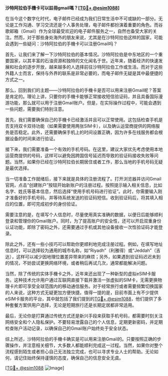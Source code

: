 **沙特阿拉伯手機卡可以註冊gmail嗎？[[TG💪+ @esim1088](https://t.me/s/esim1088)]**

在当今这个数字化时代，电子邮件已经成为我们日常生活中不可或缺的一部分。无论是工作沟通、学习交流还是个人事务处理，电子邮件都扮演着重要的角色。而谷歌邮箱（Gmail）作为全球最受欢迎的电子邮件服务之一，自然也备受大家的关注。然而，对于那些身处海外的朋友来说，尤其是在沙特阿拉伯这样的国家，可能会遇到一些疑问：沙特阿拉伯的手機卡可以注册Gmail吗？

首先，让我们来了解一下沙特阿拉伯的基本情况。沙特阿拉伯是中东地区的一个重要国家，以其丰富的石油资源和独特的文化闻名于世。近年来，随着经济的快速发展和社会的逐步开放，越来越多的人选择前往沙特阿拉伯工作或生活。而对于这些外籍人士而言，保持与外界的联系是非常必要的，而电子邮件无疑是其中最便捷的方式之一。

那么，回到我们的主题——沙特阿拉伯的手機卡是否可以用来注册Gmail呢？答案是肯定的。理论上讲，只要你的手機卡能够正常接收短信验证码，并且具备国际漫游功能，那么就可以用于注册Gmail账户。但是，在实际操作过程中，可能会遇到一些问题，需要我们特别注意。

首先，我们需要确保自己的手機卡已经激活并且可以正常使用。这包括检查手机是否支持双卡双待功能（如果需要使用两张SIM卡），以及确认运营商提供的网络服务是否稳定。此外，还需要确保手机上的时间设置正确，因为许多在线服务都会根据设备的时间来进行验证。

接下来，我们需要准备一个有效的手机号码。在这里，建议大家优先考虑使用本地运营商提供的号码，这样可以避免因跨国信号延迟而导致的验证码接收失败等问题。当然，如果你已经在沙特阿拉伯长期居住或者工作，那么当地的手机号码无疑是最优选择。

当一切准备工作就绪后，接下来就是具体的注册流程了。打开浏览器并访问Gmail官网，点击“创建账户”按钮开始新账户的注册过程。按照提示输入相关信息，比如名字、姓氏等基本信息，然后选择“使用手机号码进行验证”。此时，你需要输入刚才准备好的手机号码，并等待系统发送的验证码短信。收到验证码后，将其填入相应的位置，即可完成初步的身份验证。

需要注意的是，在填写个人信息时，尽量使用真实准确的数据，以便日后能够顺利登录和管理你的Gmail账户。同时，为了提高账户的安全性，还可以开启双重身份认证功能，即除了密码之外，还需要通过手机或其他设备接收一次性验证码才能登录。

除此之外，还有一些小技巧可以帮助你更顺利地完成注册过程。例如，在填写地址信息时，可以选择较为通用的城市名称，如“Riyadh”（利雅得）或“Jeddah”（吉达），这样可以减少因地理位置差异带来的麻烦；另外，如果遇到验证码迟迟未到的情况，不妨尝试更换网络环境，或者稍后再试几次，通常都能解决问题。

当然，除了传统的实体手機卡之外，近年来还出现了一种新型的虚拟eSIM卡服务。这种技术允许用户通过互联网直接下载并激活一张虚拟的SIM卡，无需更换物理卡片即可享受全球范围内的移动通信服务。对于经常旅行或者需要频繁切换国家的人来说，这种方式无疑更加方便快捷。值得一提的是，目前市面上有不少提供eSIM卡服务的平台，其中就包括了我们提到的[TG💪+ @esim1088](https://t.me/s/esim1088)，他们提供了多种套餐方案供用户选择，无论是短期旅行还是长期定居都非常适用。

最后，无论你是打算通过传统方式还是新兴手段来获取手机号码，都需要时刻关注网络安全和个人隐私保护。不要轻易泄露自己的个人信息，定期更新密码，并定期检查账户活动记录，以确保自己的Gmail账户始终处于安全状态。

综上所述，沙特阿拉伯的手機卡确实是可以用来注册Gmail的。只要按照正确的步骤操作，并注意相关细节，大多数人都能顺利完成这一过程。当然，如果你对整个流程感到陌生或者担心自己无法独立完成，也可以寻求专业人士的帮助。无论如何，请记住始终保持谨慎的态度，确保自己的信息安全无虞。

[[TG💪+ @esim1088](https://t.me/s/esim1088) ![Image](https://i.postimg.cc/4NQfJmqS/Snipaste-2025-05-13-00-14-12.png)]